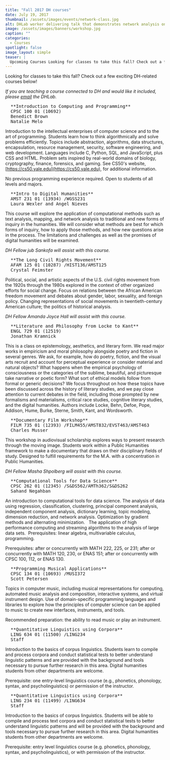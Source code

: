 ```yaml
---
title: "Fall 2017 DH courses"
date: July 19, 2017
thumbnail: /assets/images/events/network-class.jpg
alt: DHLab worker delivering talk that demonstrates network analysis on a large projection screen.
image: /assets/images/banners/workshop.jpg
caption: ""
categories:
  - Courses
spotlight: false
image_layout: simple
teaser: |
  Upcoming Courses Looking for classes to take this fall? Check out a few exciting DH-related courses being offered!
---
```


Looking for classes to take this fall? Check out a few exciting DH-related courses below!

*If you are teaching a course connected to DH and would like it included, please [email](mailto:dhlab@yale.edu?subject=DH%20courses) the DHLab.*

<pre>
  **Introduction to Computing and Programming**
  CPSC 100 01 (10692)
  Benedict Brown
  Natalie Melo
</pre>

Introduction to the intellectual enterprises of computer science and to the art of programming. Students learn how to think algorithmically and solve problems efficiently. Topics include abstraction, algorithms, data structures, encapsulation, resource management, security, software engineering, and web development. Languages include C, Python, SQL, and JavaScript, plus CSS and HTML. Problem sets inspired by real-world domains of biology, cryptography, finance, forensics, and gaming. See CS50's website, [https://cs50.yale.edu](https://cs50.yale.edu), for additional information.

No previous programming experience required. Open to students of all levels and majors.

<pre>
  **Intro to Digital Humanities**
  AMST 231 01 (13934) /WGSS231
  Laura Wexler and Angel Nieves
</pre>

This course will explore the application of computational methods such as text analysis, mapping, and network analysis to traditional and new forms of inquiry in the humanities. We will consider what methods are best for which forms of inquiry, how to apply those methods, and how new questions arise in the process. The limitations and challenges as well as the promises of digital humanities will be examined.

*DH Fellow jub Sankofa will assist with this course.*

<pre>
  **The Long Civil Rights Movement**
  AFAM 125 01 (10287) /HIST136/AMST125
  Crystal Feimster
</pre>

Political, social, and artistic aspects of the U.S. civil rights movement from the 1920s through the 1980s explored in the context of other organized efforts for social change. Focus on relations between the African American freedom movement and debates about gender, labor, sexuality, and foreign policy. Changing representations of social movements in twentieth-century American culture; the politics of historical analysis.

*DH Fellow Amanda Joyce Hall will assist with this course.*

<pre>
  **Literature and Philosophy from Locke to Kant**
  ENGL 729 01 (12519)
  Jonathan Kramnick
</pre>

This is a class on epistemology, aesthetics, and literary form. We read major works in empiricism and moral philosophy alongside poetry and fiction in several genres. We ask, for example, how do poetry, fiction, and the visual arts recruit and account for perceptual experience or consider material and natural objects? What happens when the empirical psychology of consciousness or the categories of the sublime, beautiful, and picturesque take narrative or poetic form? What sort of ethical models follow from formal or generic decisions? We focus throughout on how these topics have been discussed across the history of literary studies, and we pay close attention to current debates in the field, including those prompted by new formalisms and materialisms, critical race studies, cognitive literary studies, and the digital humanities. Authors include Locke, Behn, Defoe, Pope, Addison, Hume, Burke, Sterne, Smith, Kant, and Wordsworth.

<pre>
  **Documentary Film Workshop**
  FILM 735 01 (12393) /FILM455/AMST832/EVST463/AMST463
  Charles Musser
</pre>

This workshop in audiovisual scholarship explores ways to present research through the moving image. Students work within a Public Humanities framework to make a documentary that draws on their disciplinary fields of study. Designed to fulfill requirements for the M.A. with a concentration in Public Humanities.

*DH Fellow Masha Shpolberg will assist with this course.*

<pre>
  **Computational Tools for Data Science**
  CPSC 262 01 (12345) /S&amp;DS562/AMTh362/S&amp;DS262
  Sahand Negahban
</pre>

An introduction to computational tools for data science. The analysis of data using regression, classification, clustering, principal component analysis, independent component analysis, dictionary learning, topic modeling, dimension reduction, and network analysis. Optimization by gradient methods and alternating minimization.   The application of high performance computing and streaming algorithms to the analysis of large data sets.  Prerequisites: linear algebra, multivariable calculus, programming.

Prerequisites: after or concurrently with MATH 222, 225, or 231; after or concurrently with MATH 120, 230, or ENAS 151; after or concurrently with CPSC 100, 112, or ENAS 130.

<pre>
  **Programming Musical Applications**
  CPSC 134 01 (10693) /MUSI372
  Scott Petersen
</pre>

Topics in computer music, including musical representations for computing, automated music analysis and composition, interactive systems, and virtual instrument design. Use of domain-specific programming languages and libraries to explore how the principles of computer science can be applied to music to create new interfaces, instruments, and tools.

Recommended preparation: the ability to read music or play an instrument.

<pre>
  **Quantitative Linguistics using Corpora**
  LING 634 01 (11500) /LING234
  Staff
</pre>

Introduction to the basics of corpus linguistics. Students learn to compile and process corpora and conduct statistical tests to better understand linguistic patterns and are provided with the background and tools necessary to pursue further research in this area. Digital humanities students from other departments are welcome.

Prerequisite: one entry-level linguistics course (e.g., phonetics, phonology, syntax, and psycholinguistics) or permission of the instructor.

<pre>
  **Quantitative Linguistics using Corpora**
  LING 234 01 (11499) /LING634
  Staff
</pre>

Introduction to the basics of corpus linguistics. Students will be able to compile and process text corpora and conduct statistical tests to better understand linguistic patterns and will be provided with the background and tools necessary to pursue further research in this area. Digital humanities students from other departments are welcome.

Prerequisite: entry level linguistics course (e.g. phonetics, phonology, syntax, and psycholinguistics), or with permission of the instructor.
